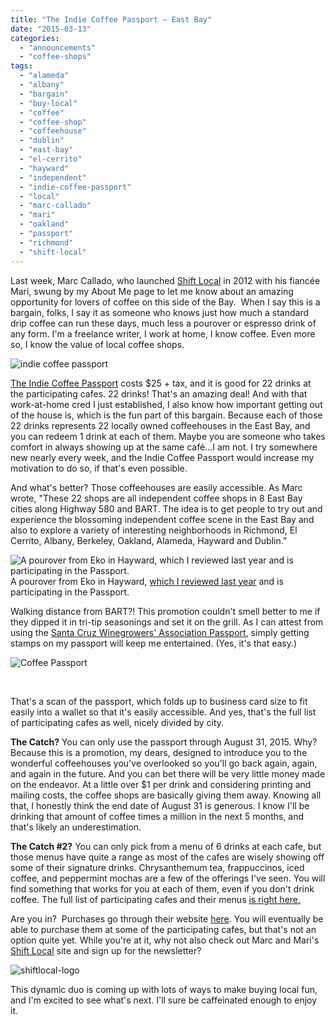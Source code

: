 ```yaml
---
title: "The Indie Coffee Passport – East Bay"
date: "2015-03-13"
categories:
  - "announcements"
  - "coffee-shops"
tags:
  - "alameda"
  - "albany"
  - "bargain"
  - "buy-local"
  - "coffee"
  - "coffee-shop"
  - "coffeehouse"
  - "dublin"
  - "east-bay"
  - "el-cerrito"
  - "hayward"
  - "independent"
  - "indie-coffee-passport"
  - "local"
  - "marc-callado"
  - "mari"
  - "oakland"
  - "passport"
  - "richmond"
  - "shift-local"
---
```


Last week, Marc Callado, who launched [Shift Local](https://shiftlocal.wordpress.com/) in 2012 with his fiancée Mari, swung by my About Me page to let me know about an amazing opportunity for lovers of coffee on this side of the Bay.  When I say this is a bargain, folks, I say it as someone who knows just how much a standard drip coffee can run these days, much less a pourover or espresso drink of any form. I'm a freelance writer, I work at home, I know coffee. Even more so, I know the value of local coffee shops.

![indie coffee passport](http://s3.amazonaws.com/thegourmez-wpmedia/2015/03/indie-coffee-passport-500x207.jpg)

[The Indie Coffee Passport](http://www.indiecoffeepassport.com/eastbay/) costs $25 + tax, and it is good for 22 drinks at the participating cafes. 22 drinks! That's an amazing deal! And with that work-at-home cred I just established, I also know how important getting out of the house is, which is the fun part of this bargain. Because each of those 22 drinks represents 22 locally owned coffeehouses in the East Bay, and you can redeem 1 drink at each of them. Maybe you are someone who takes comfort in always showing up at the same café…I am not. I try somewhere new nearly every week, and the Indie Coffee Passport would increase my motivation to do so, if that's even possible.

And what's better? Those coffeehouses are easily accessible. As Marc wrote, "These 22 shops are all independent coffee shops in 8 East Bay cities along Highway 580 and BART. The idea is to get people to try out and experience the blossoming independent coffee scene in the East Bay and also to explore a variety of interesting neighborhoods in Richmond, El Cerrito, Albany, Berkeley, Oakland, Alameda, Hayward and Dublin."




<div class="caption">

![A pourover from Eko in Hayward, which I reviewed last year and is participating in the Passport.](http://s3.amazonaws.com/thegourmez-wpmedia/2014/02/eko_03-402x500.jpg) A pourover from Eko in Hayward, [which I reviewed last year](https://www.thegourmez.com/blog/2014-02-eko-coffee-bar-and-tea-house/) and is participating in the Passport.</div>


Walking distance from BART?! This promotion couldn't smell better to me if they dipped it in tri-tip seasonings and set it on the grill. As I can attest from using the [Santa Cruz Winegrowers' Association Passport](https://www.thegourmez.com/blog/2014-03-wine-tasting-in-the-santa-cruz-mountains/), simply getting stamps on my passport will keep me entertained. (Yes, it's that easy.)

![Coffee Passport](http://s3.amazonaws.com/thegourmez-wpmedia/2015/03/Coffee-Passport-425x1024.jpg)

 

That's a scan of the passport, which folds up to business card size to fit easily into a wallet so that it's easily accessible. And yes, that's the full list of participating cafes as well, nicely divided by city.

**The Catch?** You can only use the passport through August 31, 2015. Why? Because this is a promotion, my dears, designed to introduce you to the wonderful coffeehouses you've overlooked so you'll go back again, again, and again in the future. And you can bet there will be very little money made on the endeavor. At a little over $1 per drink and considering printing and mailing costs, the coffee shops are basically giving them away. Knowing all that, I honestly think the end date of August 31 is generous. I know I'll be drinking that amount of coffee times a million in the next 5 months, and that's likely an underestimation.

**The Catch #2?** You can only pick from a menu of 6 drinks at each cafe, but those menus have quite a range as most of the cafes are wisely showing off some of their signature drinks. Chrysanthemum tea, frappuccinos, iced coffee, and peppermint mochas are a few of the offerings I've seen. You will find something that works for you at each of them, even if you don't drink coffee. The full list of participating cafes and their menus [is right here.](http://www.indiecoffeepassport.com/eastbay/participating.html)

Are you in?  Purchases go through their website [here](http://www.indiecoffeepassport.com/eastbay/buy.html). You will eventually be able to purchase them at some of the participating cafes, but that's not an option quite yet. While you're at it, why not also check out Marc and Mari's [Shift Local](https://shiftlocal.wordpress.com/) site and sign up for the newsletter?

![shiftlocal-logo](http://s3.amazonaws.com/thegourmez-wpmedia/2015/03/shiftlocal-logo.png)

This dynamic duo is coming up with lots of ways to make buying local fun, and I'm excited to see what's next. I'll sure be caffeinated enough to enjoy it.
